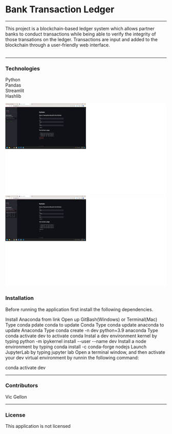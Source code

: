 # Bank Transaction Ledger
---

This project is a blockchain-based ledger system which allows partner banks to conduct transactions while being able to verify the integrity of those transations on the ledger. Transactions are input and added to the blockchain through a user-friendly web interface. 
<br><br>

---
### Technologies
Python<br>
Pandas<br>
Streamlit<br>
Hashlib<br>

![Ledger in action:](/images/screen.png)<br>
![dropdown:](/images/screen2.png)<br>

### Installation
Before running the application first install the following dependencies.

Install Anaconda from link
Open up GitBash(Windows) or Terminal(Mac)
Type conda pdate conda to update Conda
Type conda update anaconda to update Anaconda
Type conda create -n dev python=3.9 anaconda
Type conda activate dev to activate conda
Instal  a dev environment kernel by typing python -m ipykernel install --user --name dev
Install a node environment by typing conda install -c conda-forge nodejs
Launch JupyterLab by typing jupyter lab
Open a terminal window, and then activate your dev virtual environment by runnin the following command:

conda activate dev 

---
### Contributors
 Vic Gellon<br>

---
### License
This application is not licensed<br>


